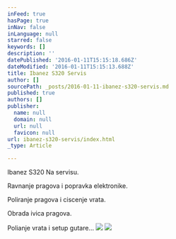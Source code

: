 ```yaml
---
inFeed: true
hasPage: true
inNav: false
inLanguage: null
starred: false
keywords: []
description: ''
datePublished: '2016-01-11T15:15:18.686Z'
dateModified: '2016-01-11T15:15:13.688Z'
title: Ibanez S320 Servis
author: []
sourcePath: _posts/2016-01-11-ibanez-s320-servis.md
published: true
authors: []
publisher:
  name: null
  domain: null
  url: null
  favicon: null
url: ibanez-s320-servis/index.html
_type: Article

---
```

Ibanez S320 Na servisu.

Ravnanje pragova i popravka elektronike.

Poliranje pragova i ciscenje vrata.

Obrada ivica pragova.

Polianje vrata i setup gutare...
![](https://the-grid-user-content.s3-us-west-2.amazonaws.com/a03f849b-470e-4435-be18-4d9c9587ca3e.JPG)
![](https://the-grid-user-content.s3-us-west-2.amazonaws.com/88d81884-a958-4615-b088-fc50ac9055a6.JPG)